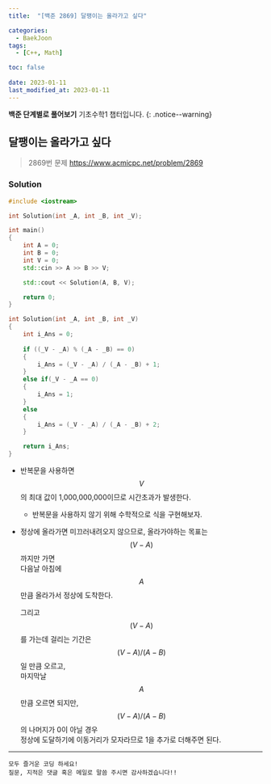 ```yaml
---
title:  "[백준 2869] 달팽이는 올라가고 싶다"

categories:
  - BaekJoon
tags:
  - [C++, Math]

toc: false
 
date: 2023-01-11
last_modified_at: 2023-01-11
---
```


**백준 단계별로 풀어보기** 기초수학1 챕터입니다.
{: .notice--warning}


## 달팽이는 올라가고 싶다

> 2869번 문제 <https://www.acmicpc.net/problem/2869>

### Solution
```cpp
#include <iostream>

int Solution(int _A, int _B, int _V);

int main()
{
	int A = 0;
	int B = 0;
	int V = 0;
	std::cin >> A >> B >> V;

	std::cout << Solution(A, B, V);

	return 0;
}

int Solution(int _A, int _B, int _V)
{
	int i_Ans = 0;
	
	if ((_V - _A) % (_A - _B) == 0)
	{
		i_Ans = (_V - _A) / (_A - _B) + 1;
	}
	else if(_V - _A == 0)
	{
		i_Ans = 1;
	}
	else
	{
		i_Ans = (_V - _A) / (_A - _B) + 2;
	}

	return i_Ans;
}
```

- 반복문을 사용하면 $$V$$의 최대 값이 1,000,000,000이므로 시간초과가 발생한다.
  - 반복문을 사용하지 않기 위해 수학적으로 식을 구현해보자.<br>

- 정상에 올라가면 미끄러내려오지 않으므로, 올라가야하는 목표는 $$(V - A)$$까지만 가면  
  다음날 아침에 $$A$$만큼 올라가서 정상에 도착한다.  

  그리고 $$(V - A)$$를 가는데 걸리는 기간은 $$(V - A)/(A - B)$$일 만큼 오르고,  
  마지막날 $$A$$ 만큼 오르면 되지만, $$(V - A)/(A - B)$$의 나머지가 0이 아닐 경우  
  정상에 도달하기에 이동거리가 모자라므로 1을 추가로 더해주면 된다.


***

    모두 즐거운 코딩 하세요!
    질문, 지적은 댓글 혹은 메일로 말씀 주시면 감사하겠습니다!!
    